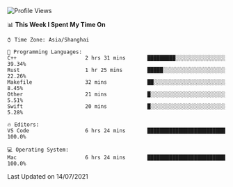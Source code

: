 <!--START_SECTION:waka-->
![Profile Views](http://img.shields.io/badge/Profile%20Views-2-blue)

📊 **This Week I Spent My Time On** 

```text
⌚︎ Time Zone: Asia/Shanghai

💬 Programming Languages: 
C++                      2 hrs 31 mins       █████████░░░░░░░░░░░░░░░░   39.34% 
Rust                     1 hr 25 mins        █████░░░░░░░░░░░░░░░░░░░░   22.26% 
Makefile                 32 mins             ██░░░░░░░░░░░░░░░░░░░░░░░   8.45% 
Other                    21 mins             █░░░░░░░░░░░░░░░░░░░░░░░░   5.51% 
Swift                    20 mins             █░░░░░░░░░░░░░░░░░░░░░░░░   5.28%

🔥 Editors: 
VS Code                  6 hrs 24 mins       █████████████████████████   100.0%

💻 Operating System: 
Mac                      6 hrs 24 mins       █████████████████████████   100.0%

```


 Last Updated on 14/07/2021
<!--END_SECTION:waka-->
